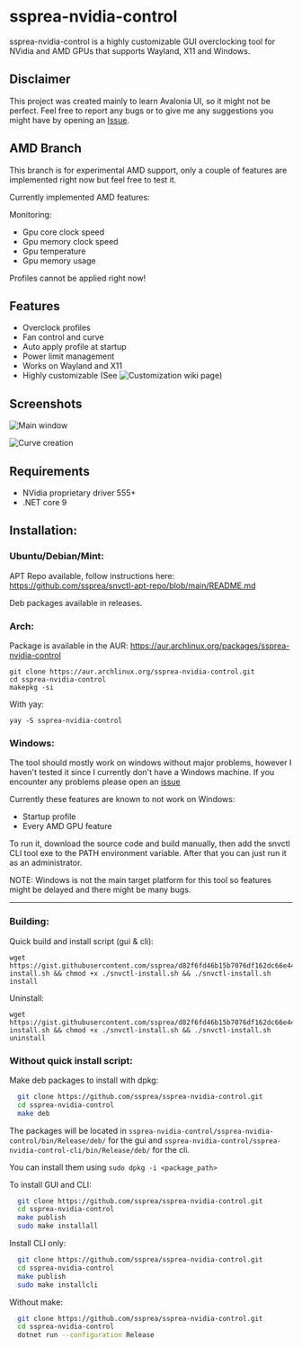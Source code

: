 # ssprea-nvidia-control


ssprea-nvidia-control is a highly customizable GUI overclocking tool for NVidia and AMD GPUs that supports Wayland, X11 and Windows.


## Disclaimer

This project was created mainly to learn Avalonia UI, so it might not be perfect. Feel free to report any bugs or to give me any suggestions you might have by opening an [Issue](https://github.com/ssprea/ssprea-nvidia-control/issues/new).


## AMD Branch

This branch is for experimental AMD support, only a couple of features are implemented right now but feel free to test it.

Currently implemented AMD features:

Monitoring:

- Gpu core clock speed
- Gpu memory clock speed
- Gpu temperature
- Gpu memory usage


Profiles cannot be applied right now!


## Features

- Overclock profiles
- Fan control and curve
- Auto apply profile at startup
- Power limit management
- Works on Wayland and X11
- Highly customizable (See ![Customization wiki page](https://github.com/ssprea/ssprea-nvidia-control/wiki/Customization))

## Screenshots

![Main window](https://i.ibb.co/DH0M6QLm/Schermata-20250722-153534.png)

![Curve creation](https://i.ibb.co/mnhFbwc/Schermata-20250722-153726.png)

## Requirements

- NVidia proprietary driver 555+
- .NET core 9
## Installation:

### Ubuntu/Debian/Mint:

APT Repo available, follow instructions here: https://github.com/ssprea/snvctl-apt-repo/blob/main/README.md

Deb packages available in releases.

### Arch:

Package is available in the AUR: https://aur.archlinux.org/packages/ssprea-nvidia-control

```
git clone https://aur.archlinux.org/ssprea-nvidia-control.git
cd ssprea-nvidia-control
makepkg -si
```

With yay:

```
yay -S ssprea-nvidia-control
```

### Windows:

The tool should mostly work on windows without major problems, however I haven't tested it since I currently don't have a Windows machine. 
If you encounter any problems please open an [issue](https://github.com/ssprea/ssprea-nvidia-control/issues/new)



Currently these features are known to not work on Windows:
  - Startup profile
  - Every AMD GPU feature

To run it, download the source code and build manually, then add the snvctl CLI tool exe to the PATH environment variable.
After that you can just run it as an administrator.

NOTE: Windows is not the main target platform for this tool so features might be delayed and there might be many bugs.

-------------------------

### Building:

Quick build and install script (gui & cli):

```
wget https://gist.githubusercontent.com/ssprea/d82f6fd46b15b7076df162dc66e44204/raw/2278c05805d57e33e036ffa9011ad564900cd50f/snvctl-install.sh && chmod +x ./snvctl-install.sh && ./snvctl-install.sh install
```

Uninstall: 


```
wget https://gist.githubusercontent.com/ssprea/d82f6fd46b15b7076df162dc66e44204/raw/2278c05805d57e33e036ffa9011ad564900cd50f/snvctl-install.sh && chmod +x ./snvctl-install.sh && ./snvctl-install.sh uninstall
```


### Without quick install script:

Make deb packages to install with dpkg:
```bash
  git clone https://github.com/ssprea/ssprea-nvidia-control.git
  cd ssprea-nvidia-control
  make deb
```
The packages will be located in `ssprea-nvidia-control/ssprea-nvidia-control/bin/Release/deb/` for the gui and `ssprea-nvidia-control/ssprea-nvidia-control-cli/bin/Release/deb/` for the cli.

You can install them using `sudo dpkg -i <package_path>`


To install GUI and CLI:
```bash
  git clone https://github.com/ssprea/ssprea-nvidia-control.git
  cd ssprea-nvidia-control
  make publish
  sudo make installall
```

Install CLI only:
```bash
  git clone https://github.com/ssprea/ssprea-nvidia-control.git
  cd ssprea-nvidia-control
  make publish
  sudo make installcli
```




Without make:

```bash
  git clone https://github.com/ssprea/ssprea-nvidia-control.git
  cd ssprea-nvidia-control
  dotnet run --configuration Release
```
